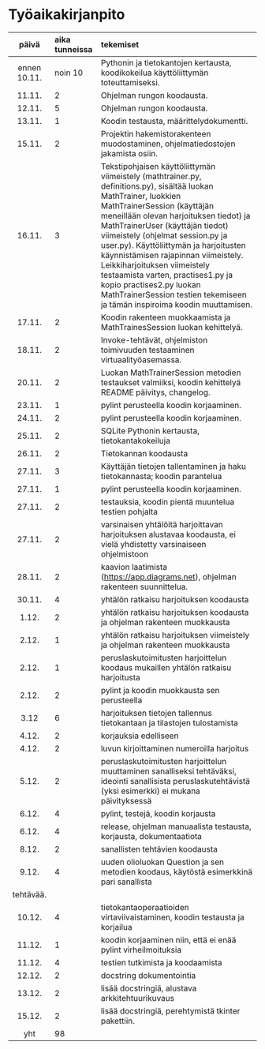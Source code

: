 # Työaikakirjanpito

| päivä | aika tunneissa | tekemiset  |
| :----:|:-----| :-----|
| ennen 10.11.  | noin 10    | Pythonin ja tietokantojen kertausta, koodikokeilua käyttöliittymän toteuttamiseksi.  |
| 11.11. | 2    | Ohjelman rungon koodausta. |
| 12.11. | 5    | Ohjelman rungon koodausta. |
| 13.11. | 1    | Koodin testausta, määrittelydokumentti. |
|15.11. | 2 | Projektin hakemistorakenteen muodostaminen, ohjelmatiedostojen jakamista osiin.
|16.11. | 3 | Tekstipohjaisen käyttöliittymän viimeistely (mathtrainer.py, definitions.py), sisältää luokan MathTrainer, luokkien MathTrainerSession (käyttäjän meneillään olevan harjoituksen tiedot) ja MathTrainerUser (käyttäjän tiedot) viimeistely (ohjelmat session.py ja user.py). Käyttöliittymän ja harjoitusten käynnistämisen rajapinnan viimeistely. Leikkiharjoituksen viimeistely testaamista varten, practises1.py ja kopio practises2.py luokan MathTrainerSession testien tekemiseen ja tämän inspiroima koodin muuttamisen. |
|17.11. | 2 | Koodin rakenteen muokkaamista ja MathTrainesSession luokan kehittelyä. |
|18.11. | 2 | Invoke-tehtävät, ohjelmiston toimivuuden testaaminen virtuaalityöasemassa. |
|20.11. | 2 | Luokan MathTrainerSession metodien testaukset valmiiksi, koodin kehittelyä README päivitys, changelog. |
|23.11. | 1 | pylint perusteella koodin korjaaminen. |
|24.11. | 2 | pylint perusteella koodin korjaaminen. |
|25.11. | 2 | SQLite Pythonin kertausta, tietokantakokeiluja |
|26.11. | 2 | Tietokannan koodausta |
|27.11. | 3 | Käyttäjän tietojen tallentaminen ja haku tietokannasta; koodin parantelua |
|27.11. | 1 | pylint perusteella koodin korjaaminen. |
|27.11. | 2 | testauksia, koodin pientä muuntelua testien pohjalta |
|27.11. | 2 | varsinaisen yhtälöitä harjoittavan harjoituksen alustavaa koodausta, ei vielä yhdistetty varsinaiseen ohjelmistoon |
|28.11. | 2 |kaavion laatimista (https://app.diagrams.net), ohjelman rakenteen suunnittelua.|
|30.11. | 4 |yhtälön ratkaisu harjoituksen koodausta |
|1.12. | 2 |yhtälön ratkaisu harjoituksen koodausta ja ohjelman rakenteen muokkausta |
|2.12. | 1 |yhtälön ratkaisu harjoituksen viimeistely ja ohjelman rakenteen muokkausta | 
|2.12. | 1 |peruslaskutoimitusten harjoittelun koodaus mukaillen yhtälön ratkaisu harjoitusta |
|2.12. | 2 |pylint ja koodin muokkausta sen perusteella |
|3.12 | 6 | harjoituksen tietojen tallennus tietokantaan ja tilastojen tulostamista |
|4.12.| 2 | korjauksia edelliseen |
|4.12.| 2 | luvun kirjoittaminen numeroilla harjoitus
|5.12.| 2 | peruslaskutoimitusten harjoittelun muuttaminen sanalliseksi tehtäväksi, ideointi sanallisista peruslaskutehtävistä (yksi esimerkki) ei mukana päivityksessä |
|6.12.| 4 | pylint, testejä, koodin korjausta |
|6.12.| 4 | release, ohjelman manuaalista testausta, korjausta, dokumentaatiota |
|8.12.| 2 | sanallisten tehtävien koodausta |
|9.12.| 4 | uuden olioluokan Question ja sen metodien koodaus, käytöstä esimerkkinä pari sanallista
tehtävää. |
|10.12.|4| tietokantaoperaatioiden virtaviivaistaminen, koodin testausta ja korjailua|
|11.12.|1| koodin korjaaminen niin, että ei enää pylint virheilmoituksia|
|11.12.|4| testien tutkimista ja koodaamista|
|12.12.|2| docstring dokumentointia|
|13.12.|2| lisää docstringiä, alustava arkkitehtuurikuvaus|
|15.12.|2| lisää docstringiä, perehtymistä tkinter pakettiin.|
| yht |98 |
